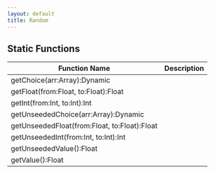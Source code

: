 ```yaml
---
layout: default
title: Random
---
```


## Static Functions

| Function Name | Description |
| --------------- | ------------- |
| getChoice(arr:Array<Dynamic>):Dynamic |  |
| getFloat(from:Float, to:Float):Float |  |
| getInt(from:Int, to:Int):Int |  |
| getUnseededChoice(arr:Array<Dynamic>):Dynamic |  |
| getUnseededFloat(from:Float, to:Float):Float |  |
| getUnseededInt(from:Int, to:Int):Int |  |
| getUnseededValue():Float |  |
| getValue():Float |  |
